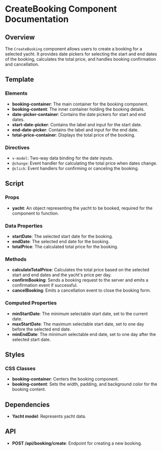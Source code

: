 # CreateBooking Component Documentation

## Overview

The `CreateBooking` component allows users to create a booking for a selected yacht. It provides date pickers for selecting the start and end dates of the booking, calculates the total price, and handles booking confirmation and cancellation.

## Template

### Elements

- **booking-container**: The main container for the booking component.
- **booking-content**: The inner container holding the booking details.
- **date-picker-container**: Contains the date pickers for start and end dates.
- **start-date-picker**: Contains the label and input for the start date.
- **end-date-picker**: Contains the label and input for the end date.
- **total-price-container**: Displays the total price of the booking.

### Directives

- `v-model`: Two-way data binding for the date inputs.
- `@change`: Event handler for calculating the total price when dates change.
- `@click`: Event handlers for confirming or canceling the booking.

## Script

### Props

- **yacht**: An object representing the yacht to be booked, required for the component to function.

### Data Properties

- **startDate**: The selected start date for the booking.
- **endDate**: The selected end date for the booking.
- **totalPrice**: The calculated total price for the booking.

### Methods

- **calculateTotalPrice**: Calculates the total price based on the selected start and end dates and the yacht's price per day.
- **confirmBooking**: Sends a booking request to the server and emits a confirmation event if successful.
- **cancelBooking**: Emits a cancellation event to close the booking form.

### Computed Properties

- **minStartDate**: The minimum selectable start date, set to the current date.
- **maxStartDate**: The maximum selectable start date, set to one day before the selected end date.
- **minEndDate**: The minimum selectable end date, set to one day after the selected start date.

## Styles

### CSS Classes

- **booking-container**: Centers the booking component.
- **booking-content**: Sets the width, padding, and background color for the booking content.

## Dependencies

- **Yacht model**: Represents yacht data.

## API

- **POST /api/booking/create**: Endpoint for creating a new booking.
